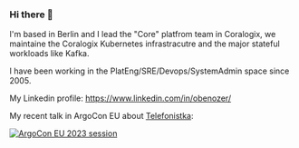### Hi there 👋

I'm based in Berlin and I lead the "Core" platfrom team in Coralogix, we maintaine the Coralogix Kubernetes infrastracutre and the major stateful workloads like Kafka.

I have been working in the PlatEng/SRE/Devops/SystemAdmin space since 2005.

My Linkedin profile: https://www.linkedin.com/in/obenozer/

My recent talk in ArgoCon EU about [Telefonistka](https://github.com/wayfair-incubator/telefonistka):

[![ArgoCon EU 2023 session](https://img.youtube.com/vi/oiSsSiROj10/0.jpg)](https://www.youtube.com/watch?v=oiSsSiROj10)


<!--
**Oded-B/Oded-B** is a ✨ _special_ ✨ repository because its `README.md` (this file) appears on your GitHub profile.

Here are some ideas to get you started:

- 🔭 I’m currently working on ...
- 🌱 I’m currently learning ...
- 👯 I’m looking to collaborate on ...
- 🤔 I’m looking for help with ...
- 💬 Ask me about ...
- 📫 How to reach me: ...
- 😄 Pronouns: ...
- ⚡ Fun fact: ...
-->
